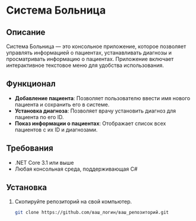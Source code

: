 # Система Больница

## Описание

Система Больница — это консольное приложение, которое позволяет управлять информацией о пациентах, устанавливать диагнозы и просматривать информацию о пациентах. Приложение включает интерактивное текстовое меню для удобства использования.

## Функционал

- **Добавление пациента**: Позволяет пользователю ввести имя нового пациента и сохранить его в системе.
- **Установка диагноза**: Позволяет врачу установить диагноз для пациента по его ID.
- **Показ информации о пациентах**: Отображает список всех пациентов с их ID и диагнозами.

## Требования

- .NET Core 3.1 или выше
- Любая консольная среда, поддерживающая C#

## Установка

1. Скопируйте репозиторий на свой компьютер.
   ```bash
   git clone https://github.com/ваш_логин/ваш_репозиторий.git
